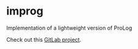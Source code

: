 # improg
Implementation of a lightweight version of ProLog

Check out this [GitLab project](https://gitlab2.cip.ifi.lmu.de/stadelmanna/tasmaniandevil).

